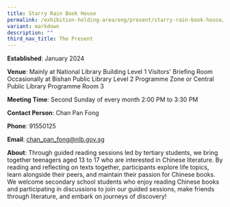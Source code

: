 ```yaml
---
title: Starry Rain Book House
permalink: /exhibition-holding-area/eng/present/starry-rain-book-house/
variant: markdown
description: ""
third_nav_title: The Present
---
```

**Established**:	January 2024

**Venue**:	Mainly at National Library Building Level 1 Visitors' Briefing Room Occasionally at Bishan Public Library Level 2 Programme Zone or Central Public Library Programme Room 3

**Meeting Time**:	Second Sunday of every month
2:00 PM to 3:30 PM

**Contact Person**:	Chan Pan Fong

**Phone**: 91550125

**Email**: chan_pan_fong@nlb.gov.sg

**About**:	Through guided reading sessions led by tertiary students, we bring together teenagers aged 13 to 17 who are interested in Chinese literature. By reading and reflecting on texts together, participants explore life topics, learn alongside their peers, and maintain their passion for Chinese books. We welcome secondary school students who enjoy reading Chinese books and participating in discussions to join our guided sessions, make friends through literature, and embark on journeys of discovery!